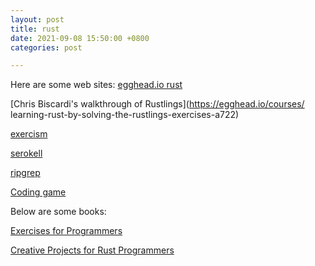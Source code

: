 ```yaml
---
layout: post
title: rust
date: 2021-09-08 15:50:00 +0800
categories: post

---
```


Here are some web sites:
[egghead.io rust](https://egghead.io/q/rust)

[Chris Biscardi's walkthrough of Rustlings](https://egghead.io/courses/
learning-rust-by-solving-the-rustlings-exercises-a722)

[exercism](https://exercism.org/tracks/rust)

[serokell](https://serokell.io/blog/learn-rust)

[ripgrep](https://github.com/BurntSushi/ripgrep)

[Coding game](https://www.codingame.com/start)

Below are some books:

[Exercises for Programmers](https://pragprog.com/titles/bhwb/exercises-for-programmers/)

[Creative Projects for Rust Programmers](https://www.packtpub.com/product/creative-projects-for-rust-programmers/9781789346220)
